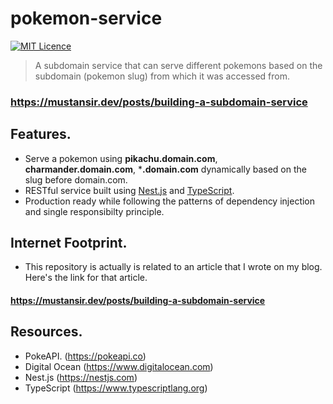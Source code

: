 # pokemon-service

[![MIT Licence](https://badges.frapsoft.com/os/mit/mit.svg?v=103)](https://opensource.org/licenses/mit-license.php)

> A subdomain service that can serve different pokemons based on the subdomain (pokemon slug) from which it was accessed from.

### https://mustansir.dev/posts/building-a-subdomain-service

## Features.
* Serve a pokemon using **pikachu.domain.com**, **charmander.domain.com**, ***.domain.com** dynamically based on the slug before domain.com.
* RESTful service built using [Nest.js](https://nestjs.com) and [TypeScript](https://www.typescriptlang.org).
* Production ready while following the patterns of dependency injection and single responsibilty principle.

## Internet Footprint.
* This repository is actually is related to an article that I wrote on my blog. Here's the link for that article.
#### https://mustansir.dev/posts/building-a-subdomain-service

## Resources.
* PokeAPI. (https://pokeapi.co)
* Digital Ocean (https://www.digitalocean.com)
* Nest.js (https://nestjs.com)
* TypeScript (https://www.typescriptlang.org)
